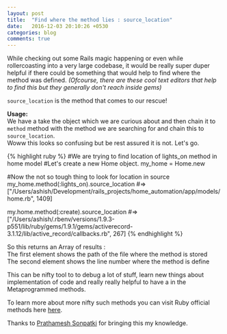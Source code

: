 ```yaml
---
layout: post
title:  "Find where the method lies : source_location"
date:   2016-12-03 20:10:26 +0530
categories: blog
comments: true
---
```


While checking out some Rails magic happening or even while rollercoasting into a very large codebase, it would be really super duper helpful if there could be something that would help to find where the method was defined. *(Ofcourse, there are these cool text editors that help to find this but they generally don't reach inside gems)*

`source_location` is the method that comes to our rescue!

**Usage:**<br/>
We have a take the object which we are curious about and then chain it to `method` method with the method we are searching for and chain this to `source_location`.<br/> Woww this looks so confusing but be rest assured it is not. Let's go. <br/> 

{% highlight ruby %}
#We are trying to find location of lights_on method in home model
#Let's create a new Home object.
my_home = Home.new

#Now the not so tough thing to look for location in source
my_home.method(:lights_on).source_location
#=> ["/Users/ashish/Development/rails_projects/home_automation/app/models/home.rb", 1409]

my.home.method(:create).source_location
#=> ["/Users/ashish/.rbenv/versions/1.9.3-p551/lib/ruby/gems/1.9.1/gems/activerecord-3.1.12/lib/active_record/callbacks.rb", 267]
{% endhighlight %}

So this returns an Array of results :<br/>
The first element shows the path of the file where the method is stored <br/>
The second element shows the line number where the method is define <br/>

This can be nifty tool to to debug a lot of stuff, learn new things about implementation of code and really really helpful to have a in the Metaprogrammed methods.<br/>

To learn more about more nifty such methods you can visit Ruby official methods here [here](https://ruby-doc.org/core-1.9.3/Method.html).<br/>

Thanks to [Prathamesh Sonpatki](https://twitter.com/_cha1tanya) for bringing this my knowledge.


